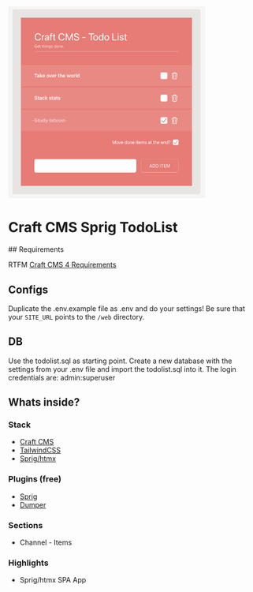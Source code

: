 <p>
<img src="./screenshot.png" width="400px"/>
</p>

<h1>Craft CMS Sprig TodoList</h1>
## Requirements

RTFM [Craft CMS 4 Requirements](https://craftcms.com/docs/4.x/requirements.html)

## Configs

Duplicate the .env.example file as .env and do your settings! Be sure that your `SITE_URL` points to the `/web` directory.

## DB

Use the todolist.sql as starting point. Create a new database with the settings from your .env file and import the todolist.sql into it. The login credentials are: admin:superuser

## Whats inside?

### Stack

- [Craft CMS](https://craftcms.com/)
- [TailwindCSS](https://tailwindcss.com/)
- [Sprig/htmx](https://htmx.org/)

### Plugins (free)

- [Sprig](https://plugins.craftcms.com/sprig?craft4)
- [Dumper](https://plugins.craftcms.com/dumper?craft4)

### Sections

- Channel - Items

### Highlights

- Sprig/htmx SPA App